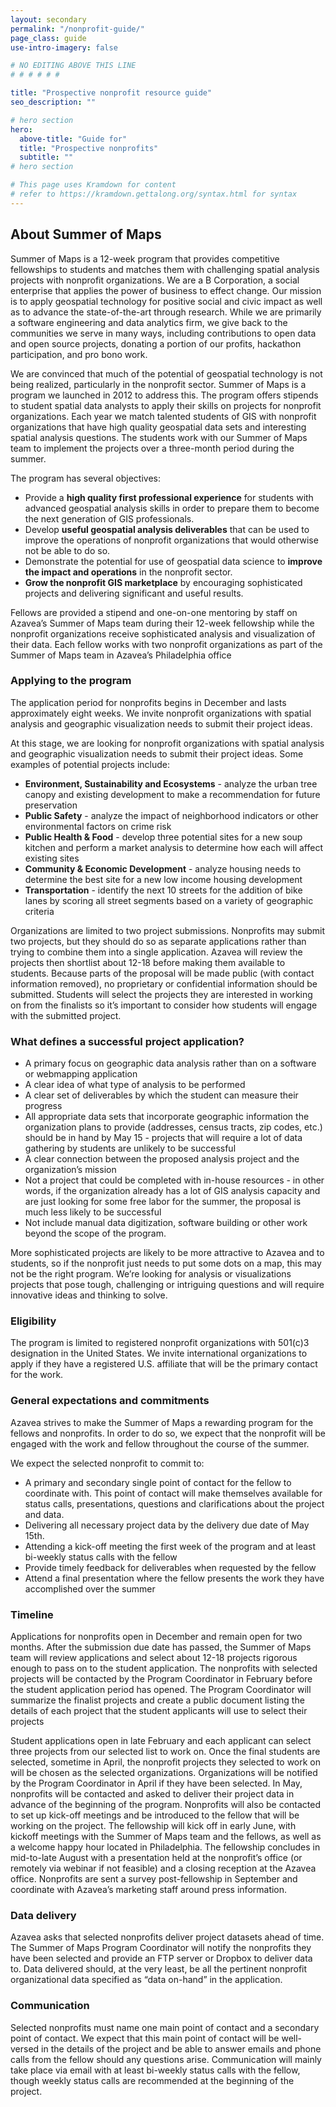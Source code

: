 ```yaml
---
layout: secondary
permalink: "/nonprofit-guide/"
page_class: guide
use-intro-imagery: false

# NO EDITING ABOVE THIS LINE
# # # # # #

title: "Prospective nonprofit resource guide"
seo_description: ""

# hero section
hero:
  above-title: "Guide for"
  title: "Prospective nonprofits"
  subtitle: ""
# hero section

# This page uses Kramdown for content
# refer to https://kramdown.gettalong.org/syntax.html for syntax
---
```


## About Summer of Maps
Summer of Maps is a 12-week program that provides competitive fellowships to students and matches them with challenging spatial analysis projects with nonprofit organizations. We are a B Corporation, a social enterprise that applies the power of business to effect change. Our mission is to apply geospatial technology for positive social and civic impact as well as to advance the state-of-the-art through research. While we are primarily a software engineering and data analytics firm, we give back to the communities we serve in many ways, including contributions to open data and open source projects, donating a portion of our profits, hackathon participation, and pro bono work.

We are convinced that much of the potential of geospatial technology is not being realized, particularly in the nonprofit sector. Summer of Maps is a program we launched in 2012 to address this. The program offers stipends to student spatial data analysts to apply their skills on projects for nonprofit organizations. Each year we match talented students of GIS with nonprofit organizations that have high quality geospatial data sets and interesting spatial analysis questions. The students work with our Summer of Maps team to implement the projects over a three-month period during the summer.

The program has several objectives:
- Provide a **high quality first professional experience** for students with advanced geospatial analysis skills in order to prepare them to become the next generation of GIS professionals.
- Develop **useful geospatial analysis deliverables** that can be used to improve the operations of nonprofit organizations that would otherwise not be able to do so.
- Demonstrate the potential for use of geospatial data science to **improve the impact and operations** in the nonprofit sector.
- **Grow the nonprofit GIS marketplace** by encouraging sophisticated projects and delivering significant and useful results.

Fellows are provided a stipend and one-on-one mentoring by staff on Azavea’s Summer of Maps team during their 12-week fellowship while the nonprofit organizations receive sophisticated analysis and visualization of their data. Each fellow works with two nonprofit organizations as part of the Summer of Maps team in Azavea’s Philadelphia office

### Applying to the program
The application period for nonprofits begins in December and lasts approximately eight weeks. We invite nonprofit organizations with spatial analysis and geographic visualization needs to submit their project ideas.

At this stage, we are looking for nonprofit organizations with spatial analysis and geographic visualization needs to submit their project ideas. Some examples of potential projects include: 
- **Environment, Sustainability and Ecosystems** - analyze the urban tree canopy and existing development to make a recommendation for future preservation
- **Public Safety** - analyze the impact of neighborhood indicators or other environmental factors on crime risk
- **Public Health & Food** - develop three potential sites for a new soup kitchen and perform a market analysis to determine how each will affect existing sites
- **Community & Economic Development** - analyze housing needs to determine the best site for a new low income housing development
- **Transportation** - identify the next 10 streets for the addition of bike lanes by scoring all street segments based on a variety of geographic criteria

Organizations are limited to two project submissions. Nonprofits may submit two projects, but they should do so as separate applications rather than trying to combine them into a single application. Azavea will review the projects then shortlist about 12-18 before making them available to students. Because parts of the proposal will be made public (with contact information removed), no proprietary or confidential information should be submitted. Students will select the projects they are interested in working on from the finalists so it’s important to consider how students will engage with the submitted project.

### What defines a successful project application?
- A primary focus on geographic data analysis rather than on a software or webmapping application
- A clear idea of what type of analysis to be performed
- A clear set of deliverables by which the student can measure their progress
- All appropriate data sets that incorporate geographic information the organization plans to provide (addresses, census tracts, zip codes, etc.) should be in hand by May 15 - projects that will require a lot of data gathering by students are unlikely to be successful
- A clear connection between the proposed analysis project and the organization’s mission
- Not a project that could be completed with in-house resources - in other words, if the organization already has a lot of GIS analysis capacity and are just looking for some free labor for the summer, the proposal is much less likely to be successful
- Not include manual data digitization, software building or other work beyond the scope of the program.

More sophisticated projects are likely to be more attractive to Azavea and to students, so if the nonprofit just needs to put some dots on a map, this may not be the right program. We’re looking for analysis or visualizations projects that pose tough, challenging or intriguing questions and will require innovative ideas and thinking to solve.

### Eligibility
The program is limited to registered nonprofit organizations with 501(c)3 designation in the United States. We invite international organizations to apply if they have a registered U.S. affiliate that will be the primary contact for the work.

### General expectations and commitments 
Azavea strives to make the Summer of Maps a rewarding program for the fellows and nonprofits. In order to do so, we expect that the nonprofit will be engaged with the work and fellow throughout the course of the summer. 

We expect the selected nonprofit to commit to:
- A primary and secondary single point of contact for the fellow to coordinate with. This point of contact will make themselves available for status calls, presentations, questions and clarifications about the project and data.
- Delivering all necessary project data by the delivery due date of May 15th.
- Attending a kick-off meeting the first week of the program and at least bi-weekly status calls with the fellow
- Provide timely feedback for deliverables when requested by the fellow
- Attend a final presentation where the fellow presents the work they have accomplished over the summer

### Timeline
Applications for nonprofits open in December and remain open for two months. After the submission due date has passed, the Summer of Maps team will review applications and select about 12-18 projects rigorous enough to pass on to the student application. The nonprofits with selected projects will be contacted by the Program Coordinator in February before the student application period has opened. The Program Coordinator will summarize the finalist projects and create a public document listing the details of each project that the student applicants will use to select their projects

Student applications open in late February and each applicant can select three projects from our selected list to work on. Once the final students are selected, sometime in April, the nonprofit projects they selected to work on will be chosen as the selected organizations. Organizations will be notified by the Program Coordinator in April if they have been selected. In May, nonprofits will be contacted and asked to deliver their project data in advance of the beginning of the program. Nonprofits will also be contacted to set up kick-off meetings and be introduced to the fellow that will be working on the project. The fellowship will kick off in early June, with kickoff meetings with the Summer of Maps team and the fellows, as well as a welcome happy hour located in Philadelphia. The fellowship concludes in mid-to-late August with a presentation held at the nonprofit’s office (or remotely via webinar if not feasible) and a closing reception at the Azavea office. Nonprofits are sent a survey post-fellowship in September and coordinate with Azavea’s marketing staff around press information.

### Data delivery
Azavea asks that selected nonprofits deliver project datasets ahead of time. The Summer of Maps Program Coordinator will notify the nonprofits they have been selected and provide an FTP server or Dropbox to deliver data to. Data delivered should, at the very least, be all the pertinent nonprofit organizational data specified as “data on-hand” in the application.

### Communication
Selected nonprofits must name one main point of contact and a secondary point of contact. We expect
that this main point of contact will be well-versed in the details of the project and be able to answer
emails and phone calls from the fellow should any questions arise. Communication will mainly take place
via email with at least bi-weekly status calls with the fellow, though weekly status calls are recommended
at the beginning of the project. 
